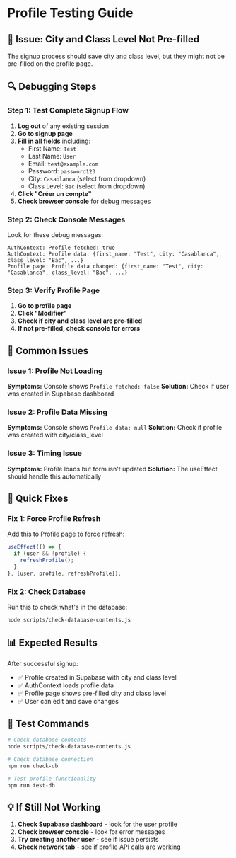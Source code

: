 # Profile Testing Guide

## 🎯 Issue: City and Class Level Not Pre-filled

The signup process should save city and class level, but they might not be pre-filled on the profile page.

## 🔍 Debugging Steps

### Step 1: Test Complete Signup Flow
1. **Log out** of any existing session
2. **Go to signup page**
3. **Fill in all fields** including:
   - First Name: `Test`
   - Last Name: `User`
   - Email: `test@example.com`
   - Password: `password123`
   - City: `Casablanca` (select from dropdown)
   - Class Level: `Bac` (select from dropdown)
4. **Click "Créer un compte"**
5. **Check browser console** for debug messages

### Step 2: Check Console Messages
Look for these debug messages:
```
AuthContext: Profile fetched: true
AuthContext: Profile data: {first_name: "Test", city: "Casablanca", class_level: "Bac", ...}
Profile page: Profile data changed: {first_name: "Test", city: "Casablanca", class_level: "Bac", ...}
```

### Step 3: Verify Profile Page
1. **Go to profile page**
2. **Click "Modifier"**
3. **Check if city and class level are pre-filled**
4. **If not pre-filled, check console for errors**

## 🐛 Common Issues

### Issue 1: Profile Not Loading
**Symptoms:** Console shows `Profile fetched: false`
**Solution:** Check if user was created in Supabase dashboard

### Issue 2: Profile Data Missing
**Symptoms:** Console shows `Profile data: null`
**Solution:** Check if profile was created with city/class_level

### Issue 3: Timing Issue
**Symptoms:** Profile loads but form isn't updated
**Solution:** The useEffect should handle this automatically

## 🔧 Quick Fixes

### Fix 1: Force Profile Refresh
Add this to Profile page to force refresh:
```javascript
useEffect(() => {
  if (user && !profile) {
    refreshProfile();
  }
}, [user, profile, refreshProfile]);
```

### Fix 2: Check Database
Run this to check what's in the database:
```bash
node scripts/check-database-contents.js
```

## 📊 Expected Results

After successful signup:
- ✅ Profile created in Supabase with city and class level
- ✅ AuthContext loads profile data
- ✅ Profile page shows pre-filled city and class level
- ✅ User can edit and save changes

## 🚀 Test Commands

```bash
# Check database contents
node scripts/check-database-contents.js

# Check database connection
npm run check-db

# Test profile functionality
npm run test-db
```

## 💡 If Still Not Working

1. **Check Supabase dashboard** - look for the user profile
2. **Check browser console** - look for error messages
3. **Try creating another user** - see if issue persists
4. **Check network tab** - see if profile API calls are working
